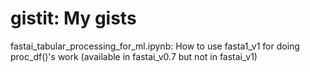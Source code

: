 # gistit: My gists

fastai_tabular_processing_for_ml.ipynb:
How to use fasta1_v1 for doing proc_df()'s work (available in fastai_v0.7 but not in fastai_v1)
